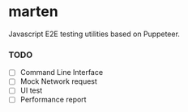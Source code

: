 # marten
Javascript E2E testing utilities based on Puppeteer.

### TODO
-[ ] Command Line Interface
-[ ] Mock Network request
-[ ] UI test
-[ ] Performance report
